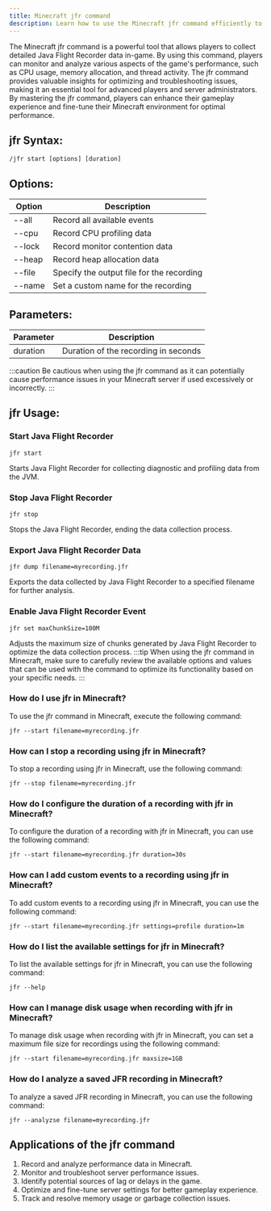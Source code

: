 ```yaml
---
title: Minecraft jfr command
description: Learn how to use the Minecraft jfr command efficiently to collect Java Flight Recorder data and analyze performance in-game.
---
```


The Minecraft jfr command is a powerful tool that allows players to collect detailed Java Flight Recorder data in-game. By using this command, players can monitor and analyze various aspects of the game's performance, such as CPU usage, memory allocation, and thread activity. The jfr command provides valuable insights for optimizing and troubleshooting issues, making it an essential tool for advanced players and server administrators. By mastering the jfr command, players can enhance their gameplay experience and fine-tune their Minecraft environment for optimal performance.

## jfr Syntax:
```console
/jfr start [options] [duration]
```
## Options:
| Option | Description                         |
|--------|-------------------------------------|
| --all  | Record all available events         |
| --cpu  | Record CPU profiling data           |
| --lock | Record monitor contention data      |
| --heap | Record heap allocation data         |
| --file | Specify the output file for the recording |
| --name | Set a custom name for the recording |

## Parameters:
| Parameter | Description                    |
|-----------|--------------------------------|
| duration  | Duration of the recording in seconds |

:::caution
Be cautious when using the jfr command as it can potentially cause performance issues in your Minecraft server if used excessively or incorrectly.
:::
## jfr Usage:
### Start Java Flight Recorder
```console
jfr start
```
Starts Java Flight Recorder for collecting diagnostic and profiling data from the JVM.

### Stop Java Flight Recorder
```console
jfr stop
```
Stops the Java Flight Recorder, ending the data collection process.

### Export Java Flight Recorder Data
```console
jfr dump filename=myrecording.jfr
```
Exports the data collected by Java Flight Recorder to a specified filename for further analysis.

### Enable Java Flight Recorder Event
```console
jfr set maxChunkSize=100M
```
Adjusts the maximum size of chunks generated by Java Flight Recorder to optimize the data collection process.
:::tip
When using the jfr command in Minecraft, make sure to carefully review the available options and values that can be used with the command to optimize its functionality based on your specific needs.
:::

### How do I use jfr in Minecraft?
To use the jfr command in Minecraft, execute the following command:
```console
jfr --start filename=myrecording.jfr
```

### How can I stop a recording using jfr in Minecraft?
To stop a recording using jfr in Minecraft, use the following command:
```console
jfr --stop filename=myrecording.jfr
```

### How do I configure the duration of a recording with jfr in Minecraft?
To configure the duration of a recording with jfr in Minecraft, you can use the following command:
```console
jfr --start filename=myrecording.jfr duration=30s
```

### How can I add custom events to a recording using jfr in Minecraft?
To add custom events to a recording using jfr in Minecraft, you can use the following command:
```console
jfr --start filename=myrecording.jfr settings=profile duration=1m
```

### How do I list the available settings for jfr in Minecraft?
To list the available settings for jfr in Minecraft, you can use the following command:
```console
jfr --help
```

### How can I manage disk usage when recording with jfr in Minecraft?
To manage disk usage when recording with jfr in Minecraft, you can set a maximum file size for recordings using the following command:
```console
jfr --start filename=myrecording.jfr maxsize=1GB
```

### How do I analyze a saved JFR recording in Minecraft?
To analyze a saved JFR recording in Minecraft, you can use the following command:
```console
jfr --analyzse filename=myrecording.jfr
```

## Applications of the jfr command

1. Record and analyze performance data in Minecraft.
2. Monitor and troubleshoot server performance issues.
3. Identify potential sources of lag or delays in the game.
4. Optimize and fine-tune server settings for better gameplay experience.
5. Track and resolve memory usage or garbage collection issues.